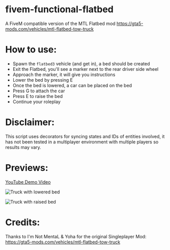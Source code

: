 # fivem-functional-flatbed
A FiveM compatible version of the MTL Flatbed mod https://gta5-mods.com/vehicles/mtl-flatbed-tow-truck

# How to use:
 + Spawn the `flatbed3` vehicle (and get in), a bed should be created
 + Exit the Flatbed, you'll see a marker next to the rear driver side wheel
 + Approach the marker, it will give you instructions
 + Lower the bed by pressing E
 + Once the bed is lowered, a car can be placed on the bed
 + Press G to attach the car
 + Press E to raise the bed
 + Continue your roleplay
 
# Disclaimer:
This script uses decorators for syncing states and IDs of entities involved, it has not been tested in a multiplayer environment with multiple players so results may vary.

# Previews:
[YouTube Demo Video](https://www.youtube.com/watch?v=WP0qOBfs-SU)

![Truck with lowered bed](https://puu.sh/C9DX9.png "Truck with lowered bed")

![Truck with raised bed](https://puu.sh/C9E7p.jpg "Truck with raised bed")

# Credits:
Thanks to I'm Not MentaL & Yoha for the original Singleplayer Mod: https://gta5-mods.com/vehicles/mtl-flatbed-tow-truck

